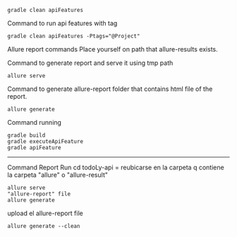 ```shell
gradle clean apiFeatures
````
Command to run api features with tag

```shell
gradle clean apiFeatures -Ptags="@Project"
```
Allure report commands
Place yourself on path that allure-results exists.

Command to generate report and serve it using tmp path
```shell
allure serve
```

Command to generate allure-report folder that contains html file of the report.
```shell
allure generate
```

Command running
```shell
gradle build
gradle executeApiFeature
gradle apiFeature
```

**********************
Command Report Run
cd todoLy-api = reubicarse en la carpeta q contiene la carpeta "allure" o "allure-result"
```shell
allure serve
"allure-report" file
allure generate
```

upload el allure-report file
```shell
allure generate --clean
```